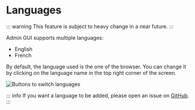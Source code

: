 # Languages

::: warning
This feature is subject to heavy change in a near future.
:::

Admin GUI supports multiple languages:

- English
- French

By default, the language used is the one of the browser. You can change it by clicking on the language name in the top right corner of the screen.

![Buttons to switch languages](./assets/language.png)

::: info
If you want a language to be added, please open an issue on [GitHub](https://github.com/aneoconsulting/ArmoniK.Admin.GUI/issues).
:::
